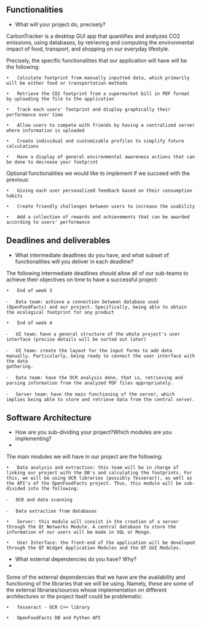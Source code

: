 ## Functionalities

- What will your project do, precisely?

CarbonTracker is a desktop GUI app that quantifies and analyzes CO2 emissions, using databases, by retrieving and computing the environmental impact of food, transport, and shopping on our everyday lifestyle.

Precisely, the specific functionalities that our application will have will be the following:

	•	Calculate footprint from manually inputted data, which primarily will be either food or transportation methods
	
	•	Retrieve the CO2 footprint from a supermarket bill in PDF format by uploading the file to the application 
	
	•	Track each users' footprint and display graphically their performance over time 
	
	•	Allow users to compete with friends by having a centralized server where information is uploaded
	
	•	Create individual and customizable profiles to simplify future calculations
	
	•	Have a display of general environmental awareness actions that can be done to decrease your footprint

Optional functionalities we would like to implement if we succeed with the previous:

	•	Giving each user personalized feedback based on their consumption habits
	
	•	Create friendly challenges between users to increase the usability
	
	•	Add a collection of rewards and achievements that can be awarded according to users' performance


## Deadlines and deliverables

- What intermediate deadlines do you have, and what subset of functionalities will you deliver in each deadline?

The following intermediate deadlines should allow all of our sub-teams to achieve their objectives on time to have a successful project:

	•	End of week 3 
	
	⁃	Data team: achieve a connection between database used (OpenFoodFacts) and our project. Specifically, being able to obtain the ecological footprint for any product 
	
	•	End of week 4 
	
	⁃	UI team: have a general structure of the whole project's user interface (precise details will be sorted out later)
	
	⁃	UI team: create the layout for the input forms to add data manually. Particularly, being ready to connect the user interface with the data 
	gathering. 
	
	⁃	Data team: have the OCR analysis done, that is, retrieving and parsing information from the analyzed PDF files appropriately.
	
	⁃	Server team: have the main functioning of the server, which implies being able to store and retrieve data from the central server.  	


## Software Architecture

- How are you sub-dividing your project?Which modules are you implementing?
- 
The main modules we will have in our project are the following:  

	•	Data analysis and extraction: this team will be in charge of linking our project with the DB's and calculating the footprints. For this, we will be using OCR libraries (possibly Tesseract), as well as the API's of the OpenFoodFacts project. Thus, this module will be sub-divided into the following: 
	
	⁃	OCR and data scanning
	
	⁃	Data extraction from databases
	
	•	Server: this module will consist in the creation of a server through the Qt Networks Module. A central database to store the information of our users will be made in SQL or Mongo.
	
	•	User Interface: the front-end of the application will be developed through the QT Widget Application Modules and the QT GUI Modules. 	


- What external dependencies do you have? Why?
- 
Some of the external dependencies that we have are the availability and functioning of the libraries that we will be using. Namely, these are some of the external libraries/sources whose implementation on different architectures or the project itself could be problematic:

	•	Tesseract - OCR C++ library
	
	•	OpenFoodFacts DB and Python API





